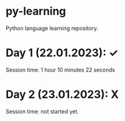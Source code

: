 # py-learning
Python language learning repository.

# Day 1 (22.01.2023): ✓ 
Session time: 1 hour 10 minutes 22 seconds

# Day 2 (23.01.2023): X 
Session time: not started yet.
